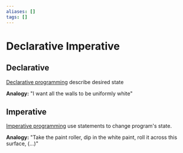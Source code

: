 ```yaml
---
aliases: []
tags: []
---
```


# Declarative Imperative

## Declarative

[Declarative programming](https://wikipedia.org/wiki/declarative_programming) describe desired state

**Analogy:** "I want all the walls to be uniformly white"

## Imperative

[Imperative programming](https://wikipedia.org/wiki/imperative_programming) use statements to change program's state.

**Analogy:** "Take the paint roller, dip in the white paint, roll it across this surface, (…)"